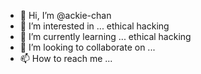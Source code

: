 - 👋 Hi, I’m @ackie-chan
- 👀 I’m interested in ... ethical hacking
- 🌱 I’m currently learning ... ethical hacking
- 💞️ I’m looking to collaborate on ...
- 📫 How to reach me ...

<!---
ackie-chan/ackie-chan is a ✨ special ✨ repository because its `README.md` (this file) appears on your GitHub profile.
You can click the Preview link to take a look at your changes.
--->
